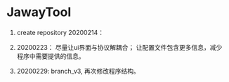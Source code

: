 # JawayTool
1. create repository  20200214：

2. 	20200223：
	尽量让ui界面与协议解耦合； 
	让配置文件包含更多信息，减少程序中需要提供的信息。
	
3. 	20200229:
	branch_v3, 再次修改程序结构。


